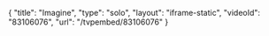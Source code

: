 {
    "title": "Imagine",
    "type": "solo",
    "layout": "iframe-static",
    "videoId": "83106076",
    "url": "\/tvpembed\/83106076"
}